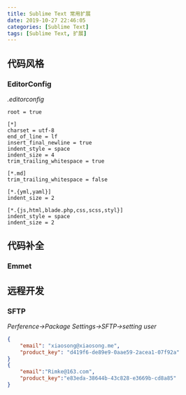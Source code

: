 ```yaml
---
title: Sublime Text 常用扩展
date: 2019-10-27 22:46:05
categories: [Sublime Text]
tags: [Sublime Text, 扩展]
---
```


## 代码风格

### EditorConfig

*.editorconfig*

```
root = true

[*]
charset = utf-8
end_of_line = lf
insert_final_newline = true
indent_style = space
indent_size = 4
trim_trailing_whitespace = true

[*.md]
trim_trailing_whitespace = false

[*.{yml,yaml}]
indent_size = 2

[*.{js,html,blade.php,css,scss,styl}]
indent_style = space
indent_size = 2
```

## 代码补全

### Emmet

## 远程开发

### SFTP

*Perference->Package Settings->SFTP->setting user*

```json
{
    "email": "xiaosong@xiaosong.me",
    "product_key": "d419f6-de89e9-0aae59-2acea1-07f92a"
}
{
    "email":"Rimke@163.com",
    "product_key":"e83eda-38644b-43c828-e3669b-cd8a85"
}
```

